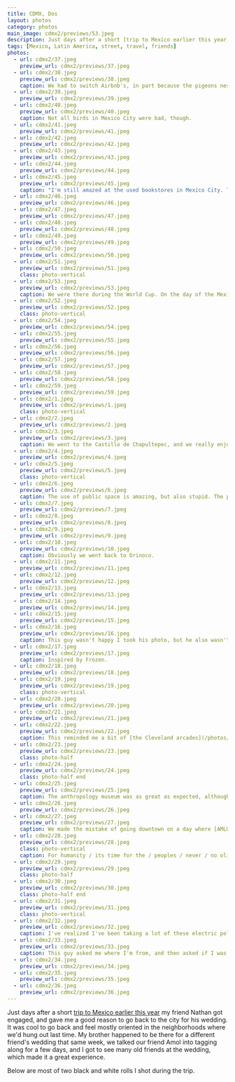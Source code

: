 ```yaml
---
title: CDMX, Dos
layout: photos
category: photos
main_image: cdmx2/previews/53.jpeg
description: Just days after a short [trip to Mexico earlier this year](/photos/2022/03/06/cdmx/) my friend Nathan got engaged, and gave me a good reason to go back to the city for his wedding.
tags: [Mexico, Latin America, street, travel, friends]
photos:
  - url: cdmx2/37.jpeg
    preview_url: cdmx2/previews/37.jpeg
  - url: cdmx2/38.jpeg
    preview_url: cdmx2/previews/38.jpeg
    caption: We had to switch Airbnb's, in part because the pigeons nesting in the courtyard of the first one would not shut up.
  - url: cdmx2/39.jpeg
    preview_url: cdmx2/previews/39.jpeg
  - url: cdmx2/40.jpeg
    preview_url: cdmx2/previews/40.jpeg
    caption: Not all birds in Mexico City were bad, though.
  - url: cdmx2/41.jpeg
    preview_url: cdmx2/previews/41.jpeg
  - url: cdmx2/42.jpeg
    preview_url: cdmx2/previews/42.jpeg
  - url: cdmx2/43.jpeg
    preview_url: cdmx2/previews/43.jpeg
  - url: cdmx2/44.jpeg
    preview_url: cdmx2/previews/44.jpeg
  - url: cdmx2/45.jpeg
    preview_url: cdmx2/previews/45.jpeg
    caption: "I'm still amazed at the used bookstores in Mexico City. They skew towards way older and tattered tomes than most shops I’ve visited in cities across the US, Latin America, and Europe. Why? Macro/growth would make me expect the opposite: more volume of recent editions of books as people have higher levels of education and purchasing power today than when the old editions would have come out."
  - url: cdmx2/46.jpeg
    preview_url: cdmx2/previews/46.jpeg
  - url: cdmx2/47.jpeg
    preview_url: cdmx2/previews/47.jpeg
  - url: cdmx2/48.jpeg
    preview_url: cdmx2/previews/48.jpeg
  - url: cdmx2/49.jpeg
    preview_url: cdmx2/previews/49.jpeg
  - url: cdmx2/50.jpeg
    preview_url: cdmx2/previews/50.jpeg
  - url: cdmx2/51.jpeg
    preview_url: cdmx2/previews/51.jpeg
    class: photo-vertical
  - url: cdmx2/53.jpeg
    preview_url: cdmx2/previews/53.jpeg
    caption: We were there during the World Cup. On the day of the Mexico vs. Poland game I was at a WeWork in Reforma and a startup adopted me and let me watch with them in their office, which was fun.
  - url: cdmx2/52.jpeg
    preview_url: cdmx2/previews/52.jpeg
    class: photo-vertical
  - url: cdmx2/54.jpeg
    preview_url: cdmx2/previews/54.jpeg
  - url: cdmx2/55.jpeg
    preview_url: cdmx2/previews/55.jpeg
  - url: cdmx2/56.jpeg
    preview_url: cdmx2/previews/56.jpeg
  - url: cdmx2/57.jpeg
    preview_url: cdmx2/previews/57.jpeg
  - url: cdmx2/58.jpeg
    preview_url: cdmx2/previews/58.jpeg
  - url: cdmx2/59.jpeg
    preview_url: cdmx2/previews/59.jpeg
  - url: cdmx2/1.jpeg
    preview_url: cdmx2/previews/1.jpeg
    class: photo-vertical
  - url: cdmx2/2.jpeg
    preview_url: cdmx2/previews/2.jpeg
  - url: cdmx2/3.jpeg
    preview_url: cdmx2/previews/3.jpeg
    caption: We went to the Castillo de Chapultepec, and we really enjoyed the history portion of it. I had no idea about [Maximilian I of Mexico](https://en.wikipedia.org/wiki/Maximilian_I_of_Mexico).
  - url: cdmx2/4.jpeg
    preview_url: cdmx2/previews/4.jpeg
  - url: cdmx2/5.jpeg
    preview_url: cdmx2/previews/5.jpeg
    class: photo-vertical
  - url: cdmx2/6.jpeg
    preview_url: cdmx2/previews/6.jpeg
    caption: The use of public space is amazing, but also stupid. The park closes to the public at 6pm.
  - url: cdmx2/7.jpeg
    preview_url: cdmx2/previews/7.jpeg
  - url: cdmx2/8.jpeg
    preview_url: cdmx2/previews/8.jpeg
  - url: cdmx2/9.jpeg
    preview_url: cdmx2/previews/9.jpeg
  - url: cdmx2/10.jpeg
    preview_url: cdmx2/previews/10.jpeg
    caption: Obviously we went back to Orinoco.
  - url: cdmx2/11.jpeg
    preview_url: cdmx2/previews/11.jpeg
  - url: cdmx2/12.jpeg
    preview_url: cdmx2/previews/12.jpeg
  - url: cdmx2/13.jpeg
    preview_url: cdmx2/previews/13.jpeg
  - url: cdmx2/14.jpeg
    preview_url: cdmx2/previews/14.jpeg
  - url: cdmx2/15.jpeg
    preview_url: cdmx2/previews/15.jpeg
  - url: cdmx2/16.jpeg
    preview_url: cdmx2/previews/16.jpeg
    caption: This guy wasn't happy I took his photo, but he also wasn't upset, he just wanted a tip.
  - url: cdmx2/17.jpeg
    preview_url: cdmx2/previews/17.jpeg
    caption: Inspired by Frozen.
  - url: cdmx2/18.jpeg
    preview_url: cdmx2/previews/18.jpeg
  - url: cdmx2/19.jpeg
    preview_url: cdmx2/previews/19.jpeg
    class: photo-vertical
  - url: cdmx2/20.jpeg
    preview_url: cdmx2/previews/20.jpeg
  - url: cdmx2/21.jpeg
    preview_url: cdmx2/previews/21.jpeg
  - url: cdmx2/22.jpeg
    preview_url: cdmx2/previews/22.jpeg
    caption: This reminded me a bit of [the Cleveland arcades](/photos/2018/06/01/cleveland/), in a tropical version.
  - url: cdmx2/23.jpeg
    preview_url: cdmx2/previews/23.jpeg
    class: photo-half
  - url: cdmx2/24.jpeg
    preview_url: cdmx2/previews/24.jpeg
    class: photo-half end
  - url: cdmx2/25.jpeg
    preview_url: cdmx2/previews/25.jpeg
    caption: The anthropology museum was as great as expected, although a little bit repetitive.
  - url: cdmx2/26.jpeg
    preview_url: cdmx2/previews/26.jpeg
  - url: cdmx2/27.jpeg
    preview_url: cdmx2/previews/27.jpeg
    caption: We made the mistake of going downtown on a day where [AMLO](https://en.wikipedia.org/wiki/Andr%C3%A9s_Manuel_L%C3%B3pez_Obrador) was giving a big speech. It was a mess.
  - url: cdmx2/28.jpeg
    preview_url: cdmx2/previews/28.jpeg
    class: photo-vertical
    caption: For humanity / its time for the / peoples / never / no oligarchy / in Mexico nor / the world. / Knowledge, wealth, / and welfare, / heritage / of humanity.
  - url: cdmx2/29.jpeg
    preview_url: cdmx2/previews/29.jpeg
    class: photo-half
  - url: cdmx2/30.jpeg
    preview_url: cdmx2/previews/30.jpeg
    class: photo-half end
  - url: cdmx2/31.jpeg
    preview_url: cdmx2/previews/31.jpeg
    class: photo-vertical
  - url: cdmx2/32.jpeg
    preview_url: cdmx2/previews/32.jpeg
    caption: I've realized I've been taking a lot of these electric pole with wires photos recently. Not sure why.
  - url: cdmx2/33.jpeg
    preview_url: cdmx2/previews/33.jpeg
    caption: This guy asked me where I'm from, and then asked if I was related to [Maribel Guardia](https://en.wikipedia.org/wiki/Maribel_Guardia).
  - url: cdmx2/34.jpeg
    preview_url: cdmx2/previews/34.jpeg
  - url: cdmx2/35.jpeg
    preview_url: cdmx2/previews/35.jpeg
  - url: cdmx2/36.jpeg
    preview_url: cdmx2/previews/36.jpeg
---
```


Just days after a short [trip to Mexico earlier this year](/photos/2022/03/06/cdmx/) my friend Nathan got engaged, and gave me a good reason to go back to the city for his wedding. It was cool to go back and feel mostly oriented in the neighborhoods where we'd hung out last time. My brother happened to be there for a different friend's wedding that same week, we talked our friend Amol into tagging along for a few days, and I got to see many old friends at the wedding, which made it a great experience.

Below are most of two black and white rolls I shot during the trip.
